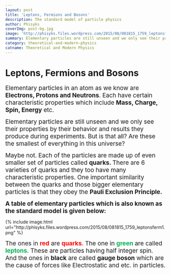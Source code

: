 ```yaml
---
layout: post
title: 'Leptons, Fermions and Bosons'
description: The standard model of particle physics
author: Phisyks
coverImg: post-bg.jpg
image: 'http://phisyks.files.wordpress.com/2015/08/081815_1759_leptonsferm1.png'
summary: Elementary particles are still unseen and we only see their properties by their behavior and results they produce during experiments. But is that all? Are these the smallest of everything in this universe?
category: theoretical-and-modern-physics
catname: Theoretical and Modern Physics
---
```


# Leptons, Fermions and Bosons
<p><span style="font-size:14pt;">Elementary particles in an atom as we know are <strong>Electrons, Protons and Neutrons</strong>. Each have certain characteristic properties which include <strong>Mass, Charge, Spin, Energy</strong> etc.
</span></p><p><span style="font-size:14pt;">Elementary particles are still unseen and we only see their properties by their behavior and results they produce during experiments. But is that all? Are these the smallest of everything in this universe?
</span></p><p><span style="font-size:14pt;">Maybe not. Each of the particles are made up of even smaller set of particles called <strong>quarks. </strong>There are 6 varieties of quarks and they too have many characteristic properties. One important similarity between the quarks and those bigger elementary particles is that they obey the <strong>Pauli Exclusion Principle.
</strong></span></p><p><span style="font-size:14pt;"><strong>A table of elementary particles which is also known as the standard model is given below:</strong>
        </span></p><p>{% include image.html url="http://phisyks.files.wordpress.com/2015/08/081815_1759_leptonsferm1.png" %}<span style="font-size:14pt;">
        </span></p><p><span style="font-size:14pt;">The ones in <span style="color:red;"><strong>red</strong></span> are <span style="color:red;"><strong>quarks</strong></span>. The one in <span style="color:#00b050;"><strong>green</strong></span> are called <span style="color:#00b050;"><strong>leptons</strong></span>. These are particles having half integer spin. And the ones in <strong>black</strong> are called <strong>gauge boson</strong> which are the cause of forces like Electrostatic and etc. in particles.</span></p>

